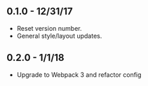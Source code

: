 ## 0.1.0 - 12/31/17

* Reset version number.
* General style/layout updates.

## 0.2.0 - 1/1/18

* Upgrade to Webpack 3 and refactor config
